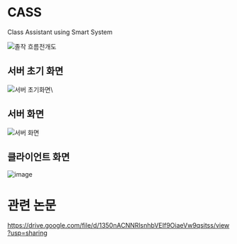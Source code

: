 # CASS
Class Assistant using Smart System


![졸작 흐름전개도 ](https://github.com/zazasj/CASS/assets/105793155/1a0c9f0c-4292-4b7d-a8d2-147c76b75f97)


## 서버 초기 화면 
![서버 초기화면 ](https://github.com/zazasj/CASS/assets/105793155/2e3e9de9-6223-480e-a137-74b217d8d908)\


## 서버 화면
![서버 화면 ](https://github.com/zazasj/CASS/assets/105793155/579d391a-fb27-421a-ace9-4d9b80c309fd)


## 클라이언트 화면
![image](https://github.com/zazasj/CASS/assets/105793155/b7909461-f723-4e93-8449-efefef110027)


# 관련 논문
https://drive.google.com/file/d/1350nACNNRlsnhbVEIf9OiaeVw9qsitss/view?usp=sharing
